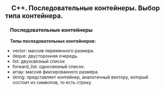 ## &nbsp;&nbsp;&nbsp;&nbsp;С++. Последовательные контейнеры. Выбор типа контейнера.
### &nbsp;&nbsp;&nbsp;&nbsp;Последовательные контейнеры  
&nbsp;&nbsp;&nbsp;&nbsp;**Типы последовательных контейнеров:**  

+ vector: массив переменного размера.
+ deque: двусторонняя очередь.
+ list: двухсвязный список
+ forward_list: односвязный список.
+ array: массив фиксированного размера.
+ string: представляет контейнер, аналогичный вектору, который состоит из символов, то есть строку